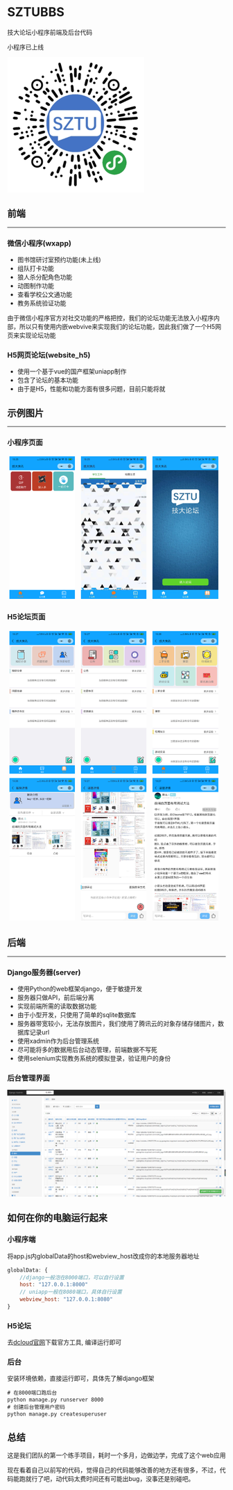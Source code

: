 # SZTUBBS
技大论坛小程序前端及后台代码

小程序已上线

![image](https://github.com/XuShiKang/SZTU_BBS/blob/master/demo_img/qrcode.png)

## 前端
***
### 微信小程序(wxapp)

- 图书馆研讨室预约功能(未上线)
- 组队打卡功能
- 狼人杀分配角色功能
- 动图制作功能
- 查看学校公文通功能
- 教务系统验证功能

由于微信小程序官方对社交功能的严格把控，我们的论坛功能无法放入小程序内部，所以只有使用内嵌webvive来实现我们的论坛功能，因此我们做了一个H5网页来实现论坛功能

### H5网页论坛(website_h5)

- 使用一个基于vue的国产框架uniapp制作
- 包含了论坛的基本功能
- 由于是H5，性能和功能方面有很多问题，目前只能将就

## 示例图片
***
### 小程序页面

<img src="https://github.com/XuShiKang/SZTU_BBS/blob/master/demo_img/tools.png" width = "30%" style="margin: 1%" alt="图片名称" align=center />
<img src="https://github.com/XuShiKang/SZTU_BBS/blob/master/demo_img/notice.jpg" width = "30%" style="margin: 1%" alt="图片名称" align=center />
<img src="https://github.com/XuShiKang/SZTU_BBS/blob/master/demo_img/enter.jpg" width = "30%" style="margin: 1%" alt="图片名称" align=center />

### H5论坛页面

<img src="https://github.com/XuShiKang/SZTU_BBS/blob/master/demo_img/index0.png" width = "30%" style="margin: 1%" alt="图片名称" align=center />
<img src="https://github.com/XuShiKang/SZTU_BBS/blob/master/demo_img/index1.png" width = "30%" style="margin: 1%" alt="图片名称" align=center />
<img src="https://github.com/XuShiKang/SZTU_BBS/blob/master/demo_img/index2.png" width = "30%" style="margin: 1%" alt="图片名称" align=center />
<img src="https://github.com/XuShiKang/SZTU_BBS/blob/master/demo_img/topic_list.jpg" width = "30%" style="margin: 1%" alt="图片名称" align=center />
<img src="https://github.com/XuShiKang/SZTU_BBS/blob/master/demo_img/topic_detail.jpg" width = "30%" style="margin: 1%" alt="图片名称" align=center />
<img src="https://github.com/XuShiKang/SZTU_BBS/blob/master/demo_img/topic_detail_.png" width = "30%" style="margin: 1%" alt="图片名称" align=center />

## 后端
***
### Django服务器(server)

- 使用Python的web框架django，便于敏捷开发
- 服务器只做API，前后端分离
- 实现前端所需的读取数据功能
- 由于小型开发，只使用了简单的sqlite数据库
- 服务器带宽较小，无法存放图片，我们使用了腾讯云的对象存储存储图片，数据库记录url
- 使用xadmin作为后台管理系统
- 尽可能将多的数据用后台动态管理，前端数据不写死
- 使用selenium实现教务系统的模拟登录，验证用户的身份

### 后台管理界面

![image](https://github.com/XuShiKang/SZTU_BBS/blob/master/demo_img/bg.png)

## 如何在你的电脑运行起来

### 小程序端

将app.js内globalData的host和webview_host改成你的本地服务器地址
```js
globalData: {
    //django一般泡在8000端口，可以自行设置
    host: "127.0.0.1:8000"
    // uniapp一般在8080端口，具体自行设置
    webview_host: "127.0.0.1:8080" 
}
```
### H5论坛

去[dcloud官网](https://www.dcloud.io/)下载官方工具, 编译运行即可

### 后台

安装环境依赖，直接运行即可，具体先了解django框架
```
# 在8000端口跑后台
python manage.py runserver 8000
# 创建后台管理用户密码
python manage.py createsuperuser
```

## 总结

这是我们团队的第一个练手项目，耗时一个多月，边做边学，完成了这个web应用

现在看着自己以前写的代码，觉得自己的代码能够改善的地方还有很多，不过，代码能跑就行了吧，动代码太费时间还有可能出bug，没事还是别碰吧。


